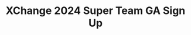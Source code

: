 ---
title: XChange 2024 Super Team GA Sign Up
redirect_to: https://docs.google.com/spreadsheets/d/11czUU4q743vMs8l6FM7yHGDYnJHdYBQ4dAS5UgJ2yrU/edit?usp=sharing
redirect_from: 
  - /XC24SuperteamGASignUp
  - /xc24superteamgasignup
---